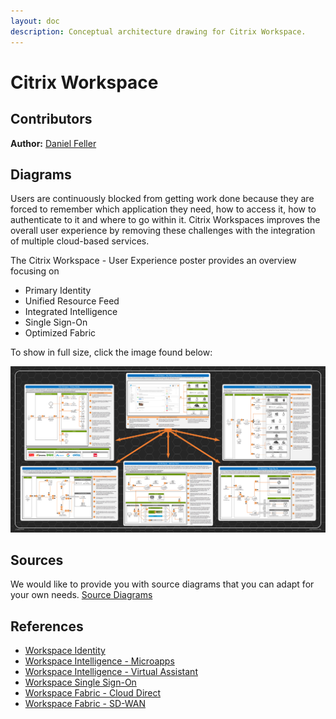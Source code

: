 ```yaml
---
layout: doc
description: Conceptual architecture drawing for Citrix Workspace.
---
```

# Citrix Workspace

## Contributors

**Author:** [Daniel Feller](https://twitter.com/djfeller)

## Diagrams

Users are continuously blocked from getting work done because they are forced to remember which application they need, how to access it, how to authenticate to it and where to go within it. Citrix Workspaces improves the overall user experience by removing these challenges with the integration of multiple cloud-based services.

The Citrix Workspace - User Experience poster provides an overview focusing on

*  Primary Identity
*  Unified Resource Feed
*  Integrated Intelligence
*  Single Sign-On
*  Optimized Fabric

To show in full size, click the image found below:

[![Citrix Workspace - User Experience Poster](/en-us/tech-zone/learn/media/diagrams-posters_workspace_user-experience-poster.png)](/en-us/tech-zone/learn/downloads/diagrams-posters_workspace_user-experience-poster.png)

## Sources

We would like to provide you with source diagrams that you can adapt for your own needs. [Source Diagrams](https://citrix.sharefile.com/d-sbb9281af1fe4496a)

## References

*  [Workspace Identity](/en-us/tech-zone/learn/tech-briefs/workspace-identity.html)
*  [Workspace Intelligence - Microapps](/en-us/tech-zone/learn/tech-briefs/workspace-microapps.html)
*  [Workspace Intelligence - Virtual Assistant](/en-us/tech-zone/learn/tech-briefs/virtual-assistant.html)
*  [Workspace Single Sign-On](/en-us/tech-zone/learn/tech-briefs/workspace-sso.html)
*  [Workspace Fabric - Cloud Direct](/en-us/tech-zone/learn/tech-briefs/sdwan-cloud-direct.html)
*  [Workspace Fabric - SD-WAN](/en-us/tech-zone/learn/tech-briefs/sdwan-workspace.html)
